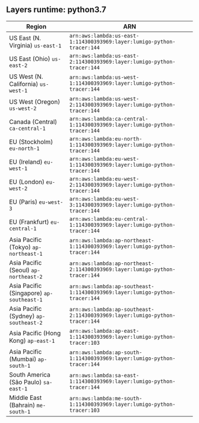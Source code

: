 Layers runtime: python3.7
----
| Region | ARN |
| --- | --- |
|US East (N. Virginia)  `us-east-1`|`arn:aws:lambda:us-east-1:114300393969:layer:lumigo-python-tracer:144`|
|US East (Ohio)  `us-east-2`|`arn:aws:lambda:us-east-2:114300393969:layer:lumigo-python-tracer:144`|
|US West (N. California)  `us-west-1`|`arn:aws:lambda:us-west-1:114300393969:layer:lumigo-python-tracer:144`|
|US West (Oregon)  `us-west-2`|`arn:aws:lambda:us-west-2:114300393969:layer:lumigo-python-tracer:144`|
|Canada (Central)  `ca-central-1`|`arn:aws:lambda:ca-central-1:114300393969:layer:lumigo-python-tracer:144`|
|EU (Stockholm)  `eu-north-1`|`arn:aws:lambda:eu-north-1:114300393969:layer:lumigo-python-tracer:144`|
|EU (Ireland)  `eu-west-1`|`arn:aws:lambda:eu-west-1:114300393969:layer:lumigo-python-tracer:144`|
|EU (London)  `eu-west-2`|`arn:aws:lambda:eu-west-2:114300393969:layer:lumigo-python-tracer:144`|
|EU (Paris)  `eu-west-3`|`arn:aws:lambda:eu-west-3:114300393969:layer:lumigo-python-tracer:144`|
|EU (Frankfurt)  `eu-central-1`|`arn:aws:lambda:eu-central-1:114300393969:layer:lumigo-python-tracer:144`|
|Asia Pacific (Tokyo)  `ap-northeast-1`|`arn:aws:lambda:ap-northeast-1:114300393969:layer:lumigo-python-tracer:144`|
|Asia Pacific (Seoul)  `ap-northeast-2`|`arn:aws:lambda:ap-northeast-2:114300393969:layer:lumigo-python-tracer:144`|
|Asia Pacific (Singapore)  `ap-southeast-1`|`arn:aws:lambda:ap-southeast-1:114300393969:layer:lumigo-python-tracer:144`|
|Asia Pacific (Sydney)  `ap-southeast-2`|`arn:aws:lambda:ap-southeast-2:114300393969:layer:lumigo-python-tracer:144`|
|Asia Pacific (Hong Kong)  `ap-east-1`|`arn:aws:lambda:ap-east-1:114300393969:layer:lumigo-python-tracer:103`|
|Asia Pacific (Mumbai)  `ap-south-1`|`arn:aws:lambda:ap-south-1:114300393969:layer:lumigo-python-tracer:144`|
|South America (São Paulo)  `sa-east-1`|`arn:aws:lambda:sa-east-1:114300393969:layer:lumigo-python-tracer:144`|
|Middle East (Bahrain)  `me-south-1`|`arn:aws:lambda:me-south-1:114300393969:layer:lumigo-python-tracer:103`|

